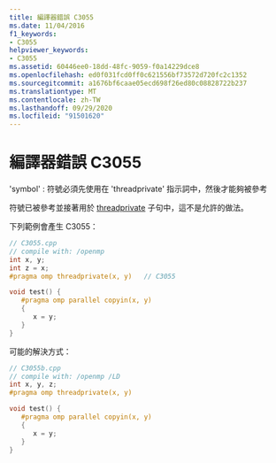 ```yaml
---
title: 編譯器錯誤 C3055
ms.date: 11/04/2016
f1_keywords:
- C3055
helpviewer_keywords:
- C3055
ms.assetid: 60446ee0-18dd-48fc-9059-f0a14229dce8
ms.openlocfilehash: ed0f031fcd0ff0c621556bf73572d720fc2c1352
ms.sourcegitcommit: a1676bf6caae05ecd698f26ed80c08828722b237
ms.translationtype: MT
ms.contentlocale: zh-TW
ms.lasthandoff: 09/29/2020
ms.locfileid: "91501620"
---
```

# <a name="compiler-error-c3055"></a>編譯器錯誤 C3055

'symbol' : 符號必須先使用在 'threadprivate' 指示詞中，然後才能夠被參考

符號已被參考並接著用於 [threadprivate](../../parallel/openmp/reference/openmp-directives.md#threadprivate) 子句中，這不是允許的做法。

下列範例會產生 C3055：

```cpp
// C3055.cpp
// compile with: /openmp
int x, y;
int z = x;
#pragma omp threadprivate(x, y)   // C3055

void test() {
   #pragma omp parallel copyin(x, y)
   {
      x = y;
   }
}
```

可能的解決方式：

```cpp
// C3055b.cpp
// compile with: /openmp /LD
int x, y, z;
#pragma omp threadprivate(x, y)

void test() {
   #pragma omp parallel copyin(x, y)
   {
      x = y;
   }
}
```
